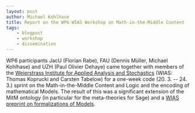 ```yaml
---
layout: post
author: Michael Kohlhase
title: Report on the WP6-WIAS Workshop on Math-in-the-Middle Content
tags:
    - blogpost
    - workshop
    - dissemination
---
```


WP6 participants JacU (Florian Rabe), FAU (Dennis Müller, Michael Kohlhase) and UZH (Paul
Olivier Dehaye) came together with members of the
[Weierstrass Institute for Applied Analysis and Stochastics](http://wias-berlin.de/)
(WIAS: Thomas Koprucki and Carsten Tabelow) for a one-week code (20. 3. -- 24. 3.)  sprint
on the Math-in-the-Middle Content and Logic and the encoding of mathematical Models. The
result of this was a significant extension of the MitM ontology (in particular for the
meta-theories for Sage) and a
[WIAS preprint on formalizations of Models](http://dx.doi.org/10.20347/WIAS.PREPRINT.2385).

